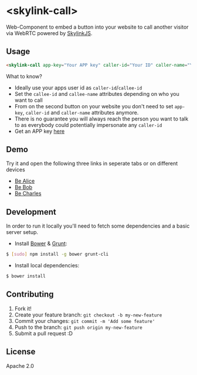 # &lt;skylink-call&gt;

Web-Component to embed a button into your website to call another visitor via WebRTC powered by [SkylinkJS](http://skylink.io/web).


## Usage

```html
<skylink-call app-key="Your APP key" caller-id="Your ID" caller-name="Your Name" callee-id="Callee ID" callee-name="Callee Name"></skylink-call>
```

What to know?
- Ideally use your apps user id as `caller-id`/`callee-id`
- Set the `callee-id` and `callee-name` attributes depending on who you want to call
- From on the second button on your website you don't need to set `app-key`, `caller-id` and `caller-name` attributes anymore.
- There is no guarantee you will always reach the person you want to talk to as everybody could potentially impersonate any `caller-id`
- Get an APP key [here](http://developer.temasys.com.sg)


## Demo

Try it and open the following three links in seperate tabs or on different devices

- [Be Alice](https://temasys.github.io/skylink-call-button/alice.html)
- [Be Bob](https://temasys.github.io/skylink-call-button/bob.html)
- [Be Charles](https://temasys.github.io/skylink-call-button/charles.html)


## Development

In order to run it locally you'll need to fetch some dependencies and a basic server setup.

* Install [Bower](http://bower.io/) & [Grunt](http://gruntjs.com/):

```sh
$ [sudo] npm install -g bower grunt-cli
```

* Install local dependencies:

```sh
$ bower install
```


## Contributing

1. Fork it!
2. Create your feature branch: `git checkout -b my-new-feature`
3. Commit your changes: `git commit -m 'Add some feature'`
4. Push to the branch: `git push origin my-new-feature`
5. Submit a pull request :D


## License

Apache 2.0
